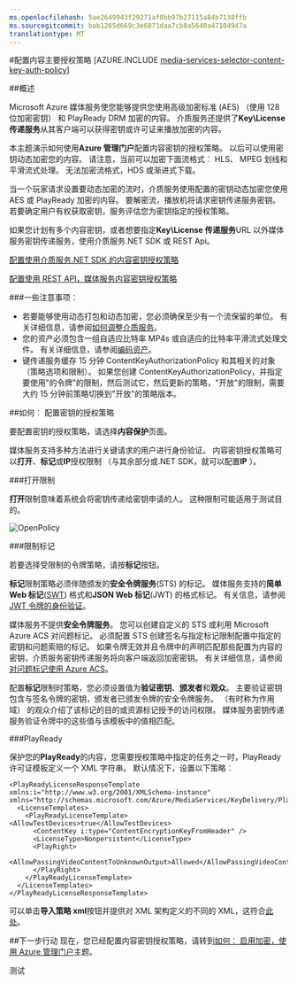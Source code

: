 ```yaml
---
ms.openlocfilehash: 5ae2649943f29271af0bb97b27115a84b7138ffb
ms.sourcegitcommit: bab1265d669c3e6871daa7cb8a5640a47104947a
translationtype: MT
---
```

<properties 
    pageTitle="配置使用门户的内容密钥授权策略" 
    description="了解如何配置内容密钥的授权策略。" 
    services="media-services" 
    documentationCenter="" 
    authors="juliako" 
    manager="dwrede" 
    editor=""/>

<tags 
    ms.service="media-services" 
    ms.workload="media" 
    ms.tgt_pltfrm="na" 
    ms.devlang="na" 
    ms.topic="article" 
    ms.date="08/11/2015"
    ms.author="juliako"/>



#配置内容主要授权策略 
[AZURE.INCLUDE [media-services-selector-content-key-auth-policy](../../includes/media-services-selector-content-key-auth-policy.md)]


##概述

Microsoft Azure 媒体服务使您能够提供您使用高级加密标准 (AES) （使用 128 位加密密钥） 和 PlayReady DRM 加密的内容。 介质服务还提供了**Key\License 传递服务**从其客户端可以获得密钥或许可证来播放加密的内容。 

本主题演示如何使用**Azure 管理门户**配置内容密钥的授权策略。 以后可以使用密钥动态加密您的内容。 请注意，当前可以加密下面流格式︰ HLS、 MPEG 划线和平滑流式处理。 无法加密流格式，HDS 或渐进式下载。
 
当一个玩家请求设置要动态加密的流时，介质服务使用配置的密钥动态加密您使用 AES 或 PlayReady 加密的内容。 要解密流，播放机将请求密钥传递服务密钥。 若要确定用户有权获取密钥，服务评估您为密钥指定的授权策略。


如果您计划有多个内容密钥，或者想要指定**Key\License 传递服务**URL 以外媒体服务密钥传递服务，使用介质服务.NET SDK 或 REST Api。

[配置使用介质服务.NET SDK 的内容密钥授权策略](media-services-dotnet-configure-content-key-auth-policy.md)

[配置使用 REST API，媒体服务内容密钥授权策略](media-services-rest-configure-content-key-auth-policy.md)

###一些注意事项︰

- 若要能够使用动态打包和动态加密，您必须确保至少有一个流保留的单位。 有关详细信息，请参阅[如何调整介质服务](media-services-manage-origins.md#scale_streaming_endpoints)。 
- 您的资产必须包含一组自适应比特率 MP4s 或自适应的比特率平滑流式处理文件。 有关详细信息，请参阅[编码资产](media-services-encode-asset.md)。  
- 键传递服务缓存 15 分钟 ContentKeyAuthorizationPolicy 和其相关的对象 （策略选项和限制）。  如果您创建 ContentKeyAuthorizationPolicy，并指定要使用"的令牌"的限制，然后测试它，然后更新的策略，"开放"的限制，需要大约 15 分钟前策略切换到"开放"的策略版本。


##如何︰ 配置密钥的授权策略

要配置密钥的授权策略，请选择**内容保护**页面。
    
媒体服务支持多种方法进行关键请求的用户进行身份验证。 内容密钥授权策略可以**打开**、**标记**或**IP**授权限制 （与其余部分或.NET SDK，就可以配置**IP** ）。 

###打开限制

**打开**限制意味着系统会将密钥传递给密钥申请的人。 这种限制可能适用于测试目的。

![OpenPolicy][open_policy]

###限制标记

若要选择受限制的令牌策略，请按**标记**按钮。

**标记**限制策略必须伴随颁发的**安全令牌服务**(STS) 的标记。 媒体服务支持的**简单 Web 标记**([SWT](https://msdn.microsoft.com/library/gg185950.aspx#BKMK_2)) 格式和**JSON Web 标记**(JWT) 的格式标记。 有关信息，请参阅[JWT 令牌的身份验证](http://www.gtrifonov.com/2015/01/03/jwt-token-authentication-in-azure-media-services-and-dynamic-encryption/)。

媒体服务不提供**安全令牌服务**。 您可以创建自定义的 STS 或利用 Microsoft Azure ACS 对问题标记。 必须配置 STS 创建签名与指定标记限制配置中指定的密钥和问题索赔的标记。 如果令牌无效并且令牌中的声明匹配那些配置为内容的密钥，介质服务密钥传递服务将向客户端返回加密密钥。 有关详细信息，请参阅[对问题标记使用 Azure ACS](http://mingfeiy.com/acs-with-key-services)。

配置**标记**限制时策略，您必须设置值为**验证密钥**、**颁发者**和**观众**。 主要验证密钥包含与签名令牌的密钥，颁发者已颁发令牌的安全令牌服务。 （有时称为作用域） 的观众介绍了该标记的目的或资源标记授予的访问权限。 媒体服务密钥传递服务验证令牌中的这些值与该模板中的值相匹配。  

###PlayReady

保护您的**PlayReady**的内容，您需要授权策略中指定的任务之一时，PlayReady 许可证模板定义一个 XML 字符串。 默认情况下，设置以下策略︰
        
    <PlayReadyLicenseResponseTemplate xmlns:i="http://www.w3.org/2001/XMLSchema-instance" xmlns="http://schemas.microsoft.com/Azure/MediaServices/KeyDelivery/PlayReadyTemplate/v1">
      <LicenseTemplates>
        <PlayReadyLicenseTemplate><AllowTestDevices>true</AllowTestDevices>
          <ContentKey i:type="ContentEncryptionKeyFromHeader" />
          <LicenseType>Nonpersistent</LicenseType>
          <PlayRight>
            <AllowPassingVideoContentToUnknownOutput>Allowed</AllowPassingVideoContentToUnknownOutput>
          </PlayRight>
        </PlayReadyLicenseTemplate>
      </LicenseTemplates>
    </PlayReadyLicenseResponseTemplate>

可以单击**导入策略 xml**按钮并提供对 XML 架构定义的不同的 XML，这符合[此处](https://msdn.microsoft.com/library/azure/dn783459.aspx)。

##下一步行动
现在，您已经配置内容密钥授权策略，请转到[如何︰ 启用加密，使用 Azure 管理门户](../media-services-manage-content#encrypt/)主题。


[open_policy]: ./media/media-services-portal-configure-content-key-auth-policy/media-services-protect-content-with-open-restriction.png
[token_policy]: ./media/media-services-key-authorization-policy/media-services-protect-content-with-token-restriction.png

 
测试
